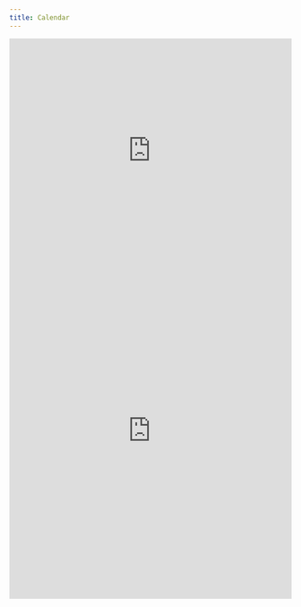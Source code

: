 ```yaml
---
title: Calendar
---
```

<iframe src="https://calendar.google.com/calendar/embed?mode=AGENDA&title=Grant%20Robotics%20Events&showNav=1&showTitle=1&src=c_a80kla531gl8oq66n852m1stpk@group.calendar.google.com&ctz=America%2FLos_Angeles&style="border:0" width="100%" height="400" frameborder="0" scrolling="no"></iframe>

<iframe src="https://calendar.google.com/calendar/embed?src=ghsrobotics3636%40gmail.com&title=Grant%20Robotics%20Club%20Meetings&ctz=America%2FLos_Angeles" style="border: 0" width="100%" height="600" frameborder="0" scrolling="no"></iframe>
